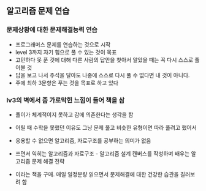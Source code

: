 ## 알고리즘 문제 연습

### 문제상황에 대한 문제해결능력 연습

- 프로그래머스 문제를 연습하는 것으로 시작
- level 3까지 자기 힘으로 풀 수 있는 것이 목표
- 고민하다 못 푼 것에 대해 다른 사람의 답안을 찾아서 알았을 때는 꼭 다시 스스로 풀어볼 것
- 답을 보고 나서 주석을 달아도 나중에 스스로 다시 풀 수 없다면 내 것이 아니다.
- 주에 최하 3문항은 푸는 것을 목표로 하고 있다


### lv3의 벽에서 좀 가로막힌 느낌이 들어 책을 삼

- 풀이가 체계적이지 못하고 감에 의존한다는 생각을 함
- 어릴 때 수학을 못했던 이유도 그냥 문제 풀고 비슷한 유형이면 따라 풀려고 했어서
- 응용할 수 없으면 알고리즘, 자료구조를 공부하는 의미가 없음

- 쓰면서 익히는 알고리즘과 자료구조 - 알고리즘 설계 캔버스를 작성하며 배우는 알고리즘 문제 해결 전략
- 이라는 책을 구매. 매일 일정분량 읽으면서 문제해결에 대한 건강한 습관을 길러보려 함

